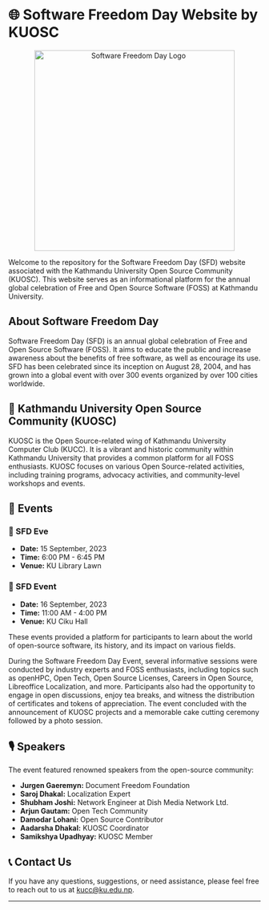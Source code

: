 # 🌐 Software Freedom Day Website by KUOSC

<p align="center">
  <img src="https://sfd.kuosc.org.np/assets/sfd-logo.svg" alt="Software Freedom Day Logo" width="400"/>
</p>

Welcome to the repository for the Software Freedom Day (SFD) website associated with the Kathmandu University Open Source Community (KUOSC). This website serves as an informational platform for the annual global celebration of Free and Open Source Software (FOSS) at Kathmandu University.

## About Software Freedom Day

Software Freedom Day (SFD) is an annual global celebration of Free and Open Source Software (FOSS). It aims to educate the public and increase awareness about the benefits of free software, as well as encourage its use. SFD has been celebrated since its inception on August 28, 2004, and has grown into a global event with over 300 events organized by over 100 cities worldwide.

## 🚀 Kathmandu University Open Source Community (KUOSC)

KUOSC is the Open Source-related wing of Kathmandu University Computer Club (KUCC). It is a vibrant and historic community within Kathmandu University that provides a common platform for all FOSS enthusiasts. KUOSC focuses on various Open Source-related activities, including training programs, advocacy activities, and community-level workshops and events.

## 📅 Events

### 🌟 SFD Eve
- **Date:** 15 September, 2023
- **Time:** 6:00 PM - 6:45 PM
- **Venue:** KU Library Lawn

### 🎉 SFD Event
- **Date:** 16 September, 2023
- **Time:** 11:00 AM - 4:00 PM
- **Venue:** KU Ciku Hall

These events provided a platform for participants to learn about the world of open-source software, its history, and its impact on various fields.

During the Software Freedom Day Event, several informative sessions were conducted by industry experts and FOSS enthusiasts, including topics such as openHPC, Open Tech, Open Source Licenses, Careers in Open Source, Libreoffice Localization, and more. Participants also had the opportunity to engage in open discussions, enjoy tea breaks, and witness the distribution of certificates and tokens of appreciation. The event concluded with the announcement of KUOSC projects and a memorable cake cutting ceremony followed by a photo session.

## 🎙️ Speakers
The event featured renowned speakers from the open-source community:

- **Jurgen Gaeremyn:** Document Freedom Foundation
- **Saroj Dhakal:** Localization Expert
- **Shubham Joshi:** Network Engineer at Dish Media Network Ltd.
- **Arjun Gautam:** Open Tech Community
- **Damodar Lohani:** Open Source Contributor
- **Aadarsha Dhakal:** KUOSC Coordinator
- **Samikshya Upadhyay:** KUOSC Member

## 📞 Contact Us

If you have any questions, suggestions, or need assistance, please feel free to reach out to us at [kucc@ku.edu.np](mailto:kucc@ku.edu.np).

---

